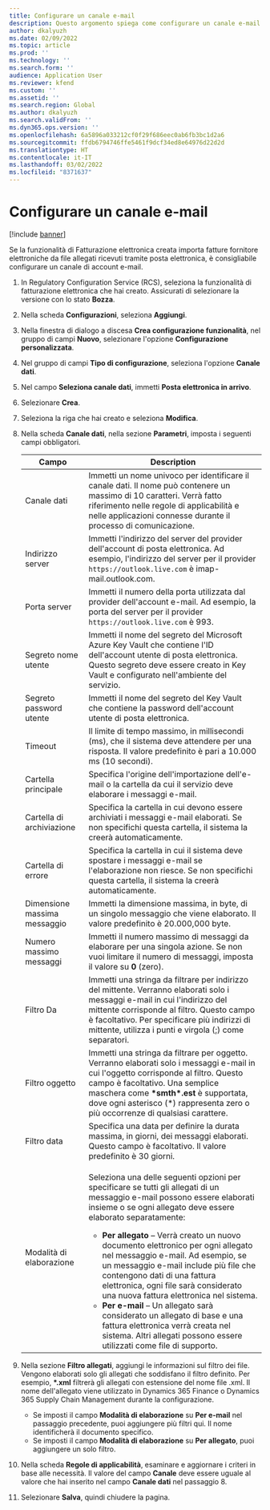 ```yaml
---
title: Configurare un canale e-mail
description: Questo argomento spiega come configurare un canale e-mail per ricevere fatture elettroniche.
author: dkalyuzh
ms.date: 02/09/2022
ms.topic: article
ms.prod: ''
ms.technology: ''
ms.search.form: ''
audience: Application User
ms.reviewer: kfend
ms.custom: ''
ms.assetid: ''
ms.search.region: Global
ms.author: dkalyuzh
ms.search.validFrom: ''
ms.dyn365.ops.version: ''
ms.openlocfilehash: 6a5896a033212cf0f29f686eec0ab6fb3bc1d2a6
ms.sourcegitcommit: ffdb6794746ffe5461f9dcf34ed8e64976d22d2d
ms.translationtype: HT
ms.contentlocale: it-IT
ms.lasthandoff: 03/02/2022
ms.locfileid: "8371637"
---
```

# <a name="configure-an-email-channel"></a>Configurare un canale e-mail

[!include [banner](../includes/banner.md)]

Se la funzionalità di Fatturazione elettronica creata importa fatture fornitore elettroniche da file allegati ricevuti tramite posta elettronica, è consigliabile configurare un canale di account e-mail.

1. In Regulatory Configuration Service (RCS), seleziona la funzionalità di fatturazione elettronica che hai creato. Assicurati di selezionare la versione con lo stato **Bozza**.
2. Nella scheda **Configurazioni**, seleziona **Aggiungi**.
3. Nella finestra di dialogo a discesa **Crea configurazione funzionalità**, nel gruppo di campi **Nuovo**, selezionare l'opzione **Configurazione personalizzata**.
4. Nel gruppo di campi **Tipo di configurazione**, seleziona l'opzione **Canale dati**.
5. Nel campo **Seleziona canale dati**, immetti **Posta elettronica in arrivo**.
6. Selezionare **Crea**.
7. Seleziona la riga che hai creato e seleziona **Modifica**.
8. Nella scheda **Canale dati**, nella sezione **Parametri**, imposta i seguenti campi obbligatori.

    | Campo                | Description |
    |----------------------|-------------|
    | Canale dati         | Immetti un nome univoco per identificare il canale dati. Il nome può contenere un massimo di 10 caratteri. Verrà fatto riferimento nelle regole di applicabilità e nelle applicazioni connesse durante il processo di comunicazione. |
    | Indirizzo server       | Immetti l'indirizzo del server del provider dell'account di posta elettronica. Ad esempio, l'indirizzo del server per il provider `https://outlook.live.com` è imap-mail.outlook.com. |
    | Porta server          | Immetti il numero della porta utilizzata dal provider dell'account e-mail. Ad esempio, la porta del server per il provider `https://outlook.live.com` è 993. |
    | Segreto nome utente     | Immetti il nome del segreto del Microsoft Azure Key Vault che contiene l'ID dell'account utente di posta elettronica. Questo segreto deve essere creato in Key Vault e configurato nell'ambiente del servizio. |
    | Segreto password utente | Immetti il nome del segreto del Key Vault che contiene la password dell'account utente di posta elettronica. |
    | Timeout              | Il limite di tempo massimo, in millisecondi (ms), che il sistema deve attendere per una risposta. Il valore predefinito è pari a 10.000 ms (10 secondi). |
    | Cartella principale          | Specifica l'origine dell'importazione dell'e-mail o la cartella da cui il servizio deve elaborare i messaggi e-mail. |
    | Cartella di archiviazione       | Specifica la cartella in cui devono essere archiviati i messaggi e-mail elaborati. Se non specifichi questa cartella, il sistema la creerà automaticamente. |
    | Cartella di errore         | Specifica la cartella in cui il sistema deve spostare i messaggi e-mail se l'elaborazione non riesce. Se non specifichi questa cartella, il sistema la creerà automaticamente. |
    | Dimensione massima messaggio     | Immetti la dimensione massima, in byte, di un singolo messaggio che viene elaborato. Il valore predefinito è 20.000,000 byte. |
    | Numero massimo messaggi   | Immetti il numero massimo di messaggi da elaborare per una singola azione. Se non vuoi limitare il numero di messaggi, imposta il valore su **0** (zero). |
    | Filtro Da          | Immetti una stringa da filtrare per indirizzo del mittente. Verranno elaborati solo i messaggi e-mail in cui l'indirizzo del mittente corrisponde al filtro. Questo campo è facoltativo. Per specificare più indirizzi di mittente, utilizza i punti e virgola (;) come separatori. |
    | Filtro oggetto       | Immetti una stringa da filtrare per oggetto. Verranno elaborati solo i messaggi e-mail in cui l'oggetto corrisponde al filtro. Questo campo è facoltativo. Una semplice maschera come **\*smth\*.est** è supportata, dove ogni asterisco (\*) rappresenta zero o più occorrenze di qualsiasi carattere. |
    | Filtro data          | Specifica una data per definire la durata massima, in giorni, dei messaggi elaborati. Questo campo è facoltativo. Il valore predefinito è 30 giorni. |
    | Modalità di elaborazione      | <p>Seleziona una delle seguenti opzioni per specificare se tutti gli allegati di un messaggio e-mail possono essere elaborati insieme o se ogni allegato deve essere elaborato separatamente:</p><ul><li><b>Per allegato</b> – Verrà creato un nuovo documento elettronico per ogni allegato nel messaggio e-mail. Ad esempio, se un messaggio e-mail include più file che contengono dati di una fattura elettronica, ogni file sarà considerato una nuova fattura elettronica nel sistema.</li><li><b>Per e-mail</b> – Un allegato sarà considerato un allegato di base e una fattura elettronica verrà creata nel sistema. Altri allegati possono essere utilizzati come file di supporto.</li></ul> |

9. Nella sezione **Filtro allegati**, aggiungi le informazioni sul filtro dei file. Vengono elaborati solo gli allegati che soddisfano il filtro definito. Per esempio, **\*.xml** filtrerà gli allegati con estensione del nome file .xml. Il nome dell'allegato viene utilizzato in Dynamics 365 Finance o Dynamics 365 Supply Chain Management durante la configurazione.

    - Se imposti il campo **Modalità di elaborazione** su **Per e-mail** nel passaggio precedente, puoi aggiungere più filtri qui. Il nome identificherà il documento specifico.
    - Se imposti il campo **Modalità di elaborazione** su **Per allegato**, puoi aggiungere un solo filtro.

10. Nella scheda **Regole di applicabilità**, esaminare e aggiornare i criteri in base alle necessità. Il valore del campo **Canale** deve essere uguale al valore che hai inserito nel campo **Canale dati** nel passaggio 8.
11. Selezionare **Salva**, quindi chiudere la pagina.
